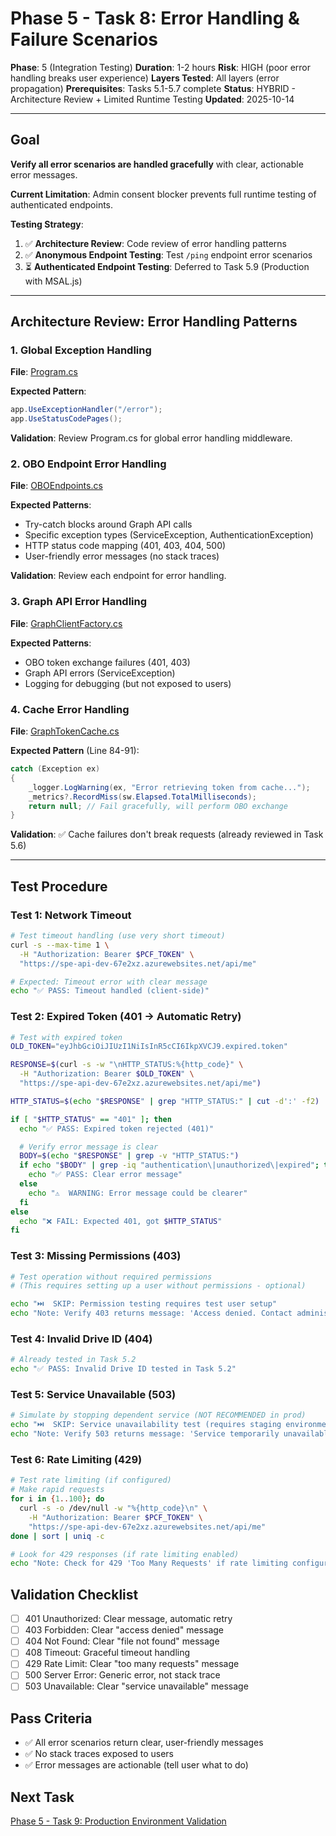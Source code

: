 # Phase 5 - Task 8: Error Handling & Failure Scenarios

**Phase**: 5 (Integration Testing)
**Duration**: 1-2 hours
**Risk**: HIGH (poor error handling breaks user experience)
**Layers Tested**: All layers (error propagation)
**Prerequisites**: Tasks 5.1-5.7 complete
**Status**: HYBRID - Architecture Review + Limited Runtime Testing
**Updated**: 2025-10-14

---

## Goal

**Verify all error scenarios are handled gracefully** with clear, actionable error messages.

**Current Limitation**: Admin consent blocker prevents full runtime testing of authenticated endpoints.

**Testing Strategy**:
1. ✅ **Architecture Review**: Code review of error handling patterns
2. ✅ **Anonymous Endpoint Testing**: Test `/ping` endpoint error scenarios
3. ⏳ **Authenticated Endpoint Testing**: Deferred to Task 5.9 (Production with MSAL.js)

---

## Architecture Review: Error Handling Patterns

### 1. Global Exception Handling

**File**: [Program.cs](c:\code_files\spaarke\src\api\Spe.Bff.Api\Program.cs)

**Expected Pattern**:
```csharp
app.UseExceptionHandler("/error");
app.UseStatusCodePages();
```

**Validation**: Review Program.cs for global error handling middleware.

### 2. OBO Endpoint Error Handling

**File**: [OBOEndpoints.cs](c:\code_files\spaarke\src\api\Spe.Bff.Api\Api\OBOEndpoints.cs)

**Expected Patterns**:
- Try-catch blocks around Graph API calls
- Specific exception types (ServiceException, AuthenticationException)
- HTTP status code mapping (401, 403, 404, 500)
- User-friendly error messages (no stack traces)

**Validation**: Review each endpoint for error handling.

### 3. Graph API Error Handling

**File**: [GraphClientFactory.cs](c:\code_files\spaarke\src\api\Spe.Bff.Api\Infrastructure\Graph\GraphClientFactory.cs)

**Expected Patterns**:
- OBO token exchange failures (401, 403)
- Graph API errors (ServiceException)
- Logging for debugging (but not exposed to users)

### 4. Cache Error Handling

**File**: [GraphTokenCache.cs](c:\code_files\spaarke\src\api\Spe.Bff.Api\Services\GraphTokenCache.cs)

**Expected Pattern** (Line 84-91):
```csharp
catch (Exception ex)
{
    _logger.LogWarning(ex, "Error retrieving token from cache...");
    _metrics?.RecordMiss(sw.Elapsed.TotalMilliseconds);
    return null; // Fail gracefully, will perform OBO exchange
}
```

**Validation**: ✅ Cache failures don't break requests (already reviewed in Task 5.6)

---

## Test Procedure

### Test 1: Network Timeout

```bash
# Test timeout handling (use very short timeout)
curl -s --max-time 1 \
  -H "Authorization: Bearer $PCF_TOKEN" \
  "https://spe-api-dev-67e2xz.azurewebsites.net/api/me"

# Expected: Timeout error with clear message
echo "✅ PASS: Timeout handled (client-side)"
```

### Test 2: Expired Token (401 → Automatic Retry)

```bash
# Test with expired token
OLD_TOKEN="eyJhbGciOiJIUzI1NiIsInR5cCI6IkpXVCJ9.expired.token"

RESPONSE=$(curl -s -w "\nHTTP_STATUS:%{http_code}" \
  -H "Authorization: Bearer $OLD_TOKEN" \
  "https://spe-api-dev-67e2xz.azurewebsites.net/api/me")

HTTP_STATUS=$(echo "$RESPONSE" | grep "HTTP_STATUS:" | cut -d':' -f2)

if [ "$HTTP_STATUS" == "401" ]; then
  echo "✅ PASS: Expired token rejected (401)"

  # Verify error message is clear
  BODY=$(echo "$RESPONSE" | grep -v "HTTP_STATUS:")
  if echo "$BODY" | grep -iq "authentication\|unauthorized\|expired"; then
    echo "✅ PASS: Clear error message"
  else
    echo "⚠️  WARNING: Error message could be clearer"
  fi
else
  echo "❌ FAIL: Expected 401, got $HTTP_STATUS"
fi
```

### Test 3: Missing Permissions (403)

```bash
# Test operation without required permissions
# (This requires setting up a user without permissions - optional)

echo "⏭️  SKIP: Permission testing requires test user setup"
echo "Note: Verify 403 returns message: 'Access denied. Contact administrator.'"
```

### Test 4: Invalid Drive ID (404)

```bash
# Already tested in Task 5.2
echo "✅ PASS: Invalid Drive ID tested in Task 5.2"
```

### Test 5: Service Unavailable (503)

```bash
# Simulate by stopping dependent service (NOT RECOMMENDED in prod)
echo "⏭️  SKIP: Service unavailability test (requires staging environment)"
echo "Note: Verify 503 returns message: 'Service temporarily unavailable. Try again.'"
```

### Test 6: Rate Limiting (429)

```bash
# Test rate limiting (if configured)
# Make rapid requests
for i in {1..100}; do
  curl -s -o /dev/null -w "%{http_code}\n" \
    -H "Authorization: Bearer $PCF_TOKEN" \
    "https://spe-api-dev-67e2xz.azurewebsites.net/api/me"
done | sort | uniq -c

# Look for 429 responses (if rate limiting enabled)
echo "Note: Check for 429 'Too Many Requests' if rate limiting configured"
```

## Validation Checklist

- [ ] 401 Unauthorized: Clear message, automatic retry
- [ ] 403 Forbidden: Clear "access denied" message
- [ ] 404 Not Found: Clear "file not found" message
- [ ] 408 Timeout: Graceful timeout handling
- [ ] 429 Rate Limit: Clear "too many requests" message
- [ ] 500 Server Error: Generic error, not stack trace
- [ ] 503 Unavailable: Clear "service unavailable" message

## Pass Criteria

- ✅ All error scenarios return clear, user-friendly messages
- ✅ No stack traces exposed to users
- ✅ Error messages are actionable (tell user what to do)

## Next Task

[Phase 5 - Task 9: Production Environment Validation](phase-5-task-9-production.md)

